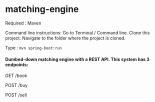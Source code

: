 # matching-engine

Required : Maven

Command line instructions: 
Go to Terminal / Command line. Clone this project.
Navigate to the folder where the project is cloned.

Type : `mvn spring-boot:run`
#### Dumbed-down matching engine with a REST API.  This system has 3 endpoints:
  
  GET /book
  
  POST /buy
  
  POST /sell
  
  
